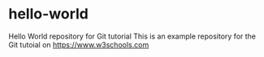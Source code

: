 # hello-world

Hello World repository for Git tutorial
This is an example repository for the Git tutoial on https://www.w3schools.com
